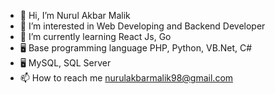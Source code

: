 - 👋 Hi, I’m Nurul Akbar Malik
- 👀 I’m interested in Web Developing and Backend Developer
- 🌱 I’m currently learning React Js, Go
- :desktop_computer: Base programming language PHP, Python, VB.Net, C#
- 🖥️ MySQL, SQL Server
- 📫 How to reach me nurulakbarmalik98@gmail.com

<!---
nurulam98/nurulam98 is a ✨ special ✨ repository because its `README.md` (this file) appears on your GitHub profile.
You can click the Preview link to take a look at your changes.
--->
